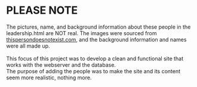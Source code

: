 # PLEASE NOTE
The pictures, name, and background information about these people in the leadership.html are NOT real.
The images were sourced from <a href="https://thispersondoesnotexist.com">thispersondoesnotexist.com</a>,
 and the background information and names were all made up. <br>
<br>
This focus of this project was to develop a clean and functional site that works with the webserver and the database.<br>
The purpose of adding the people was to make the site and its content seem more realistic, nothing more.
